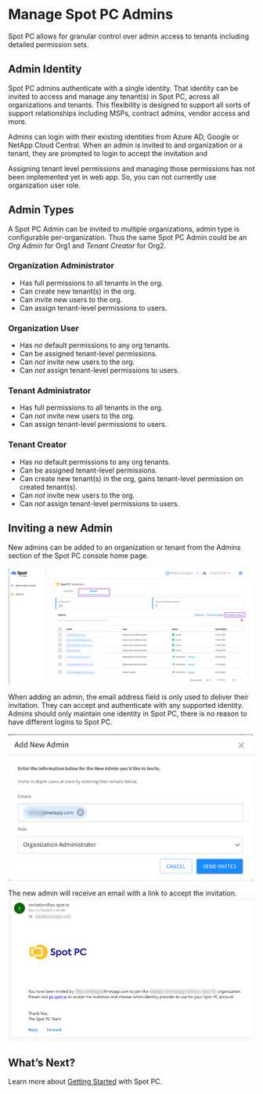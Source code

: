<meta name="robots" content="noindex">

# Manage Spot PC Admins

Spot PC allows for granular control over admin access to tenants including detailed permission sets.

## Admin Identity

Spot PC admins authenticate with a single identity. That identity can be invited to access and manage any tenant(s) in Spot PC, across all organizations and tenants. This flexibility is designed to support all sorts of support relationships including MSPs, contract admins, vendor access and more.

Admins can login with their existing identities from Azure AD, Google or NetApp Cloud Central. When an admin is invited to and organization or a tenant, they are prompted to login to accept the invitation and

Assigning tenant level permissions and managing those permissions has not been implemented yet in web app. So, you can not currently use organization user role.

## Admin Types
A Spot PC Admin can be invited to multiple organizations, admin type is configurable per-organization.  Thus the same Spot PC Admin could be an _Org Admin_ for Org1 and _Tenant Creator_ for Org2.

### Organization Administrator
* Has full permissions to all tenants in the org.
* Can create new tenant(s) in the org.  
* Can invite new users to the org.
* Can assign tenant-level permissions to users.

### Organization User
* Has _no_ default permissions to any org tenants.
* Can be assigned tenant-level permissions.
* Can _not_ invite new users to the org.
* Can _not_ assign tenant-level permissions to users.

### Tenant Administrator
* Has full permissions to all tenants in the org.  
* Can _not_ invite new users to the org.
* Can assign tenant-level permissions to users.

### Tenant Creator
* Has _no_ default permissions to any org tenants.
* Can be assigned tenant-level permissions.
* Can create new tenant(s) in the org, gains tenant-level permission on created tenant(s).  
* Can _not_ invite new users to the org.
* Can _not_ assign tenant-level permissions to users.

## Inviting a new Admin

New admins can be added to an organization or tenant from the Admins section of the Spot PC console home page.  
<br><a href="https://docs.spot.io/spot-pc/_media/tutorials-manage-admins-01.png" target="_blank"><img src="/spot-pc/_media/tutorials-manage-admins-01.png" alt="Click to Enlarge" width="500"> </a>

When adding an admin, the email address field is only used to deliver their invitation. They can accept and authenticate with any supported identity. Admins should only maintain one identity in Spot PC, there is no reason to have different logins to Spot PC.  
<br><a href="https://docs.spot.io/spot-pc/_media/tutorials-manage-admins-02.png" target="_blank"><img src="/spot-pc/_media/tutorials-manage-admins-02.png" alt="Click to Enlarge" width="500"> </a>

The new admin will receive an email with a link to accept the invitation.
<br><a href="https://docs.spot.io/spot-pc/_media/tutorials-manage-admins-03.png" target="_blank"><img src="/spot-pc/_media/tutorials-manage-admins-03.png" alt="Click to Enlarge" width="500"> </a>

## What’s Next?

Learn more about [Getting Started](spot-pc/getting-started/) with Spot PC.
